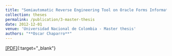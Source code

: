 ```yaml
---
title: "Semiautomatic Reverse Engineering Tool on Oracle Forms Information Systems"
collection: theses
permalink: /publication/3-master-thesis
date: 2012-12-01
venue: 'Universidad Nacional de Colombia - Master thesis'
authors: "**Oscar Chaparro**"
---
```

[[PDF]](http://www.bdigital.unal.edu.co/11939/1/300403.2012.pdf){:target="_blank"}
